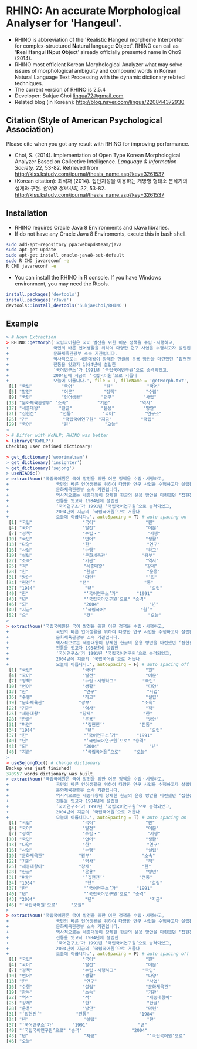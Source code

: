 # RHINO: An accurate Morphological Analyser for 'Hangeul'.
- RHINO is abbreviation of the '**R**ealistic **H**angeul morpheme **I**nterpreter for complex-structured **N**atural language **O**bject'. RHINO can call as '**R**eal **H**angul **IN**put **O**bject' already officially presented name in Cho9 (2014).
- RHINO most efficient Korean Morphological Analyzer what may solve issues of morphological ambiguity and compound words in Korean Natural Language Text Processing with the dynamic dictionary related techniques.
- The current version of RHINO is 2.5.4
- Developer: Sukjae Choi <lingua72@gmail.com>
- Related blog (in Korean): http://blog.naver.com/lingua/220844372930

## Citation (Style of American Psychological Association)
Please cite when you got any result with RHINO for improving performance.
- Choi, S. (2014). Implementation of Open Type Korean Morphological
Analyzer Based on Collective Intelligence. *Language & Information Society, 22*, 53-82. Retrieved from http://kiss.kstudy.com/journal/thesis_name.asp?key=3261537
- (Korean citation): 최석재 (2014). 집단지성을 이용하는 개방형 형태소 분석기의 설계와 구현. *언어와 정보사회, 22*, 53-82. http://kiss.kstudy.com/journal/thesis_name.asp?key=3261537

## Installation
- RHINO requires Oracle Java 8 Environments and rJava libraries.
- If do not have any Oracle Java 8 Enviroments, excute this in bash shell.
```BASH
sudo add-apt-repository ppa:webupd8team/java
sudo apt-get update
sudo apt-get install oracle-java8-set-default
sudo R CMD javareconf -e
R CMD javareconf -e
```

- You can install the RHINO in R console. If you have Windows environment, you may need the Rtools.
```R
install.packages('devtools')
install.packages('rJava')
devtools::install_devtools('SukjaeChoi/RHINO')
```

## Example
```R
> # Noun Extraction
> RHINO::getMorph('국립국어원은 국어 발전을 위한 어문 정책을 수립‧시행하고, 
+                 국민의 바른 언어생활을 위하여 다양한 연구 사업을 수행하고자 설립된
+                 문화체육관광부 소속 기관입니다.
+                 역사적으로는 세종대왕이 창제한 한글의 운용 방안을 마련했던 ‘집현전’의
+                 전통을 잇고자 1984년에 설립한
+                 ‘국어연구소’가 1991년 ‘국립국어연구원’으로 승격되었고,
+                 2004년에 지금의 ‘국립국어원’으로 거듭나
+                 오늘에 이릅니다.', file = T, fileName = 'getMorph.txt', type = 'noun')
 [1] "국립"           "국어"           "원"             "국어"          
 [5] "발전"           "어문"           "정책"           "수립"          
 [9] "국민"           "언어생활"       "연구"           "사업"          
[13] "문화체육관광부" "소속"           "기관"           "역사"          
[17] "세종대왕"       "한글"           "운용"           "방안"          
[21] "집현전"         "전통"           "국어"           "연구소"        
[25] "가"             "국립국어연구원" "지금"           "국립"          
[29] "국어"           "원"             "오늘"          
> 
> # Differ with KoNLP; RHINO was better
> library('KoNLP')
Checking user defined dictionary!

> get_dictionary('woorimalsam')
> get_dictionary('insighter')
> get_dictionary('sejong')
> useNIADic()
> extractNoun('국립국어원은 국어 발전을 위한 어문 정책을 수립‧시행하고, 
+                  국민의 바른 언어생활을 위하여 다양한 연구 사업을 수행하고자 설립된
+                  문화체육관광부 소속 기관입니다.
+                  역사적으로는 세종대왕이 창제한 한글의 운용 방안을 마련했던 ‘집현전’의
+                  전통을 잇고자 1984년에 설립한
+                  ‘국어연구소’가 1991년 ‘국립국어연구원’으로 승격되었고,
+                  2004년에 지금의 ‘국립국어원’으로 거듭나
+                  오늘에 이릅니다.', autoSpacing = T) # auto spacing on
 [1] "국립"                   "국어"                   "원"                    
 [4] "국어"                   "발전"                   "어문"                  
 [7] "정책"                   "수립‧"                  "시행"                  
[10] "국민"                   "언어"                   "생활"                  
[13] "다양"                   "한"                     "연구"                  
[16] "사업"                   "수행"                   "하고"                  
[19] "설립"                   "문화체육관"             "광부"                  
[22] "소속"                   "기관"                   "역사"                  
[25] "적"                     "세종대왕"               "창제"                  
[28] "한"                     "한글"                   "운용"                  
[31] "방안"                   "마련"                   "‘집"                  
[34] "현전’"                 "전"                     "통"                    
[37] "1984"                   "년"                     "설립"                  
[40] "한"                     "‘국어연구소’가"       "1991"                  
[43] "년"                     "‘국립국어연구원’으로" "승격"                  
[46] "되"                     "2004"                   "년"                    
[49] "지금"                   "‘국립국어"             "원’"                  
[52] "으"                     "것"                     "오늘"                  
> 
> extractNoun('국립국어원은 국어 발전을 위한 어문 정책을 수립‧시행하고, 
+                  국민의 바른 언어생활을 위하여 다양한 연구 사업을 수행하고자 설립된
+                  문화체육관광부 소속 기관입니다.
+                  역사적으로는 세종대왕이 창제한 한글의 운용 방안을 마련했던 ‘집현전’의
+                  전통을 잇고자 1984년에 설립한
+                  ‘국어연구소’가 1991년 ‘국립국어연구원’으로 승격되었고,
+                  2004년에 지금의 ‘국립국어원’으로 거듭나
+                  오늘에 이릅니다.', autoSpacing = F) # auto spacing off
 [1] "국립"                   "국어"                   "원"                    
 [4] "국어"                   "발전"                   "어문"                  
 [7] "정책"                   "수립‧시행하고"          "국민"                  
[10] "언어"                   "생활"                   "다양"                  
[13] "한"                     "연구"                   "사업"                  
[16] "수행"                   "하고"                   "설립"                  
[19] "문화체육관"             "광부"                   "소속"                  
[22] "기관"                   "역사"                   "적"                    
[25] "세종대왕"               "창제"                   "한"                    
[28] "한글"                   "운용"                   "방안"                  
[31] "마련"                   "‘집현전’"             "전통"                  
[34] "1984"                   "년"                     "설립"                  
[37] "한"                     "‘국어연구소’가"       "1991"                  
[40] "년"                     "‘국립국어연구원’으로" "승격"                  
[43] "되"                     "2004"                   "년"                    
[46] "지금"                   "‘국립국어원’으로"     "오늘"                  
> 
> useSejongDic() # change dictionary
Backup was just finished!
370957 words dictionary was built.
> extractNoun('국립국어원은 국어 발전을 위한 어문 정책을 수립‧시행하고, 
+                  국민의 바른 언어생활을 위하여 다양한 연구 사업을 수행하고자 설립된
+                  문화체육관광부 소속 기관입니다.
+                  역사적으로는 세종대왕이 창제한 한글의 운용 방안을 마련했던 ‘집현전’의
+                  전통을 잇고자 1984년에 설립한
+                  ‘국어연구소’가 1991년 ‘국립국어연구원’으로 승격되었고,
+                  2004년에 지금의 ‘국립국어원’으로 거듭나
+                  오늘에 이릅니다.', autoSpacing = T) # auto spacing on
 [1] "국립"                   "국어"                   "원"                    
 [4] "국어"                   "발전"                   "어문"                  
 [7] "정책"                   "수립‧"                  "시행"                  
[10] "국민"                   "언어"                   "생활"                  
[13] "다양"                   "한"                     "연구"                  
[16] "사업"                   "수행"                   "설립"                  
[19] "문화체육관"             "광부"                   "소속"                  
[22] "기관"                   "역사"                   "적"                    
[25] "세종대왕이"             "창제"                   "한"                    
[28] "한글"                   "운용"                   "방안"                  
[31] "마련"                   "‘집현전’"             "전통"                  
[34] "1984"                   "년"                     "설립"                  
[37] "한"                     "‘국어연구소’가"       "1991"                  
[40] "년"                     "‘국립국어연구원’으로" "승격"                  
[43] "2004"                   "년"                     "지금"                  
[46] "‘국립국어원’으로"     "오늘"                  
> 
> extractNoun('국립국어원은 국어 발전을 위한 어문 정책을 수립‧시행하고, 
+                  국민의 바른 언어생활을 위하여 다양한 연구 사업을 수행하고자 설립된
+                  문화체육관광부 소속 기관입니다.
+                  역사적으로는 세종대왕이 창제한 한글의 운용 방안을 마련했던 ‘집현전’의
+                  전통을 잇고자 1984년에 설립한
+                  ‘국어연구소’가 1991년 ‘국립국어연구원’으로 승격되었고,
+                  2004년에 지금의 ‘국립국어원’으로 거듭나
+                  오늘에 이릅니다.', autoSpacing = F) # auto spacing off
 [1] "국립"                   "국어"                   "원"                    
 [4] "국어"                   "발전"                   "어문"                  
 [7] "정책"                   "수립‧시행하고"          "국민"                  
[10] "언어"                   "생활"                   "다양"                  
[13] "한"                     "연구"                   "사업"                  
[16] "수행"                   "설립"                   "문화체육관"            
[19] "광부"                   "소속"                   "기관"                  
[22] "역사"                   "적"                     "세종대왕이"            
[25] "창제"                   "한"                     "한글"                  
[28] "운용"                   "방안"                   "마련"                  
[31] "‘집현전’"             "전통"                   "1984"                  
[34] "년"                     "설립"                   "한"                    
[37] "‘국어연구소’가"       "1991"                   "년"                    
[40] "‘국립국어연구원’으로" "승격"                   "2004"                  
[43] "년"                     "지금"                   "‘국립국어원’으로"    
[46] "오늘"                  
```
